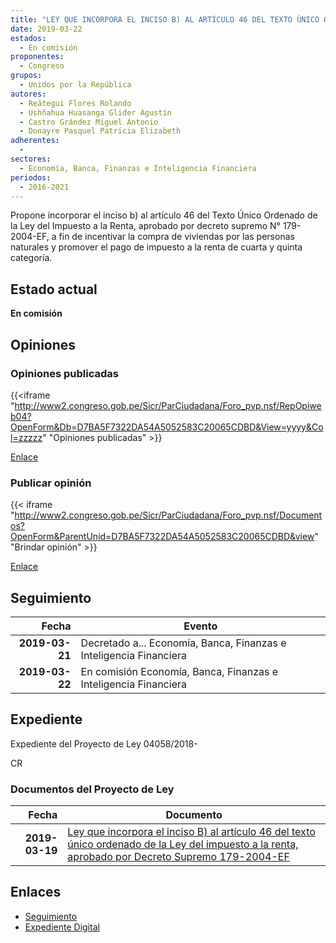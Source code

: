 ```yaml
---
title: "LEY QUE INCORPORA EL INCISO B) AL ARTÍCULO 46 DEL TEXTO ÚNICO ORDENADO DE LA LEY DEL IMPUESTO A LA RENTA, APROBADO POR DECRETO SUPREMO 179-2004-EF"
date: 2019-03-22
estados: 
  - En comisión
proponentes: 
  - Congreso
grupos: 
  - Unidos por la República
autores: 
  - Reátegui Flores Rolando
  - Ushñahua Huasanga Glider Agustín
  - Castro Grández Miguel Antonio
  - Donayre Pasquel Patricia Elizabeth
adherentes: 
  - 
sectores: 
  - Economía, Banca, Finanzas e Inteligencia Financiera
periodos: 
  - 2016-2021
---
```


Propone incorporar el inciso b) al artículo 46 del Texto Único Ordenado de la Ley del Impuesto a la Renta, aprobado por decreto supremo N° 179-2004-EF, a fin de incentivar la compra de viviendas por las personas naturales y promover el pago de impuesto a la renta de cuarta y quinta categoría.


## Estado actual

**En comisión**

## Opiniones

### Opiniones publicadas

{{<iframe "http://www2.congreso.gob.pe/Sicr/ParCiudadana/Foro_pvp.nsf/RepOpiweb04?OpenForm&Db=D7BA5F7322DA54A5052583C20065CDBD&View=yyyy&Col=zzzzz" "Opiniones publicadas" >}}

[Enlace](http://www2.congreso.gob.pe/Sicr/ParCiudadana/Foro_pvp.nsf/RepOpiweb04?OpenForm&Db=D7BA5F7322DA54A5052583C20065CDBD&View=yyyy&Col=zzzzz)
### Publicar opinión

{{< iframe "http://www2.congreso.gob.pe/Sicr/ParCiudadana/Foro_pvp.nsf/Documentos?OpenForm&ParentUnid=D7BA5F7322DA54A5052583C20065CDBD&view" "Brindar opinión" >}}

[Enlace](http://www2.congreso.gob.pe/Sicr/ParCiudadana/Foro_pvp.nsf/Documentos?OpenForm&ParentUnid=D7BA5F7322DA54A5052583C20065CDBD&view)

## Seguimiento

| Fecha | Evento |
|------:|--------|
| **2019-03-21** | Decretado a... Economía, Banca, Finanzas e Inteligencia Financiera|
| **2019-03-22** | En comisión Economía, Banca, Finanzas e Inteligencia Financiera|


## Expediente

Expediente del Proyecto de Ley 04058/2018-

CR


### Documentos del Proyecto de Ley

| Fecha | Documento |
|------:|--------|
| **2019-03-19** | [Ley que incorpora el inciso B) al artículo 46 del texto único ordenado de la Ley del impuesto a la renta, aprobado por Decreto Supremo 179-2004-EF](http://www.leyes.congreso.gob.pe/Documentos/2016_2021/Proyectos_de_Ley_y_de_Resoluciones_Legislativas/PL0403620190314.pdf) |

## Enlaces 

- [Seguimiento](http://www2.congreso.gob.pe/Sicr/TraDocEstProc/CLProLey2016.nsf/f7fff46988ca05b1052578e100829cc7/af175804ed8784a7052583c200611de3?OpenDocument)
- [Expediente Digital](http://www2.congreso.gob.pe/Sicr/TraDocEstProc/CLProLey2016.nsf/f7fff46988ca05b1052578e100829cc7/af175804ed8784a7052583c200611de3?OpenDocument&Click=05257FB7005EB655.eb71d0cf91d8294e05256cdf006b5706/$Body/0.1C6C)
